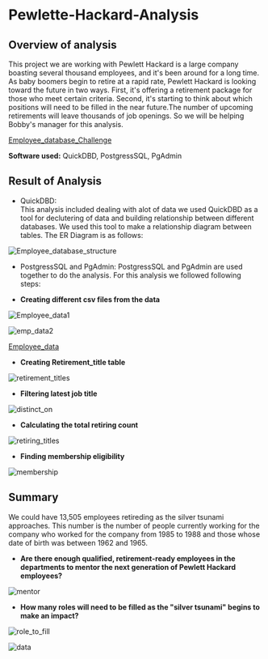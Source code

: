 # Pewlette-Hackard-Analysis

## Overview of analysis
This project we are working with Pewlett Hackard is a large company boasting several thousand employees, and it's been around for a long time. As baby boomers begin to retire at a rapid rate, Pewlett Hackard is looking toward the future in two ways. First, it's offering a retirement package for those who meet certain criteria. Second, it's starting to think about which positions will need to be filled in the near future.The number of upcoming retirements will leave thousands of job openings. So we will be helping Bobby's manager for this analysis. 

[Employee_database_Challenge](/queries.sql/Employee_Database_Challenge.sql)

**Software used:** QuickDBD, PostgressSQL, PgAdmin 

## Result of Analysis

- QuickDBD:  
This analysis included dealing with alot of data we used QuickDBD as a tool for declutering of data and building relationship between different databases. We used this tool to make a relationship diagram between tables. The ER Diagram is as follows:

![Employee_database_structure](https://user-images.githubusercontent.com/111251560/195484244-07f02bf6-a405-4cbe-a1d0-d29f3ea7658e.png)

- PostgressSQL and PgAdmin: 
PostgressSQL and PgAdmin are used together to do the analysis. For this analysis we followed following steps:

- **Creating different csv files from the data**

![Employee_data1](https://user-images.githubusercontent.com/111251560/195488891-2440d321-cf4a-4a6d-bb77-dd3a5bf36331.png)

![emp_data2](https://user-images.githubusercontent.com/111251560/195488926-c9c91666-c5db-484a-a0e3-ebdc022439de.png)

[Employee_data](/queries.sql/Employees_Database.sql)

- **Creating Retirement_title table**

![retirement_titles](https://user-images.githubusercontent.com/111251560/195489468-977dc0f2-f314-4bef-8758-c8491b50f983.png)

- **Filtering latest job title**

![distinct_on](https://user-images.githubusercontent.com/111251560/195489506-f93cfc48-64c9-41fe-b181-4c9e08a2b117.png)

- **Calculating the total retiring count**

![retiring_titles](https://user-images.githubusercontent.com/111251560/195489568-f21ca8b5-5a03-436f-a808-f5ccf1ea1da8.png)

- **Finding membership eligibility**

![membership](https://user-images.githubusercontent.com/111251560/195489587-5976a0a0-1646-4bbe-9487-ede553253852.png)

## Summary
We could have 13,505 employees retireding as the silver tsunami approaches. This number is the number of people currently working for the company who worked for the company from 1985 to 1988 and those whose date of birth was between 1962 and 1965. 

- **Are there enough qualified, retirement-ready employees in the departments to mentor the next generation of Pewlett Hackard employees?**

![mentor](https://user-images.githubusercontent.com/111251560/195493058-adf16396-b839-46de-9df5-a5109c77675e.png)


- **How many roles will need to be filled as the "silver tsunami" begins to make an impact?**

![role_to_fill](https://user-images.githubusercontent.com/111251560/195493113-462ac7a6-da92-4b3c-a2be-6d0b5e1924bf.png)

![data](https://user-images.githubusercontent.com/111251560/195493213-26ccd695-8f88-44e5-89d0-3535804bef9d.png)
